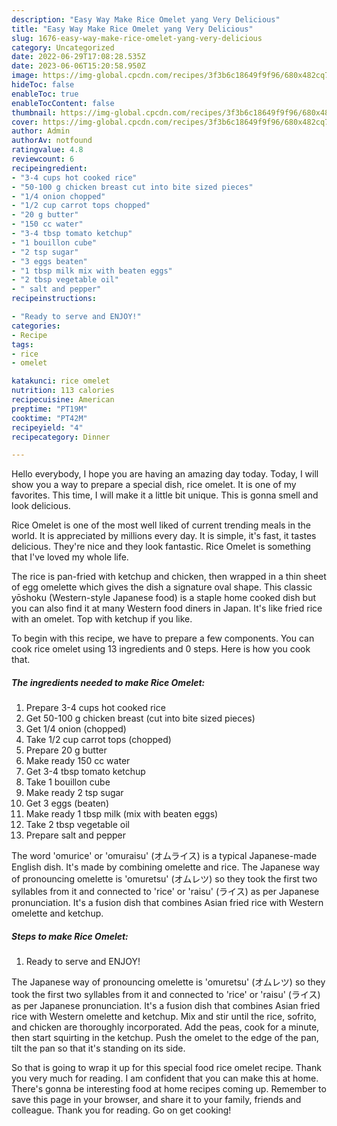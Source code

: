 ```yaml
---
description: "Easy Way Make Rice Omelet yang Very Delicious"
title: "Easy Way Make Rice Omelet yang Very Delicious"
slug: 1676-easy-way-make-rice-omelet-yang-very-delicious
category: Uncategorized
date: 2022-06-29T17:08:28.535Z
date: 2023-06-06T15:20:58.950Z
image: https://img-global.cpcdn.com/recipes/3f3b6c18649f9f96/680x482cq70/rice-omelet-recipe-main-photo.jpg
hideToc: false
enableToc: true
enableTocContent: false
thumbnail: https://img-global.cpcdn.com/recipes/3f3b6c18649f9f96/680x482cq70/rice-omelet-recipe-main-photo.jpg
cover: https://img-global.cpcdn.com/recipes/3f3b6c18649f9f96/680x482cq70/rice-omelet-recipe-main-photo.jpg
author: Admin
authorAv: notfound
ratingvalue: 4.8
reviewcount: 6
recipeingredient:
- "3-4 cups hot cooked rice"
- "50-100 g chicken breast cut into bite sized pieces"
- "1/4 onion chopped"
- "1/2 cup carrot tops chopped"
- "20 g butter"
- "150 cc water"
- "3-4 tbsp tomato ketchup"
- "1 bouillon cube"
- "2 tsp sugar"
- "3 eggs beaten"
- "1 tbsp milk mix with beaten eggs"
- "2 tbsp vegetable oil"
- " salt and pepper"
recipeinstructions:

- "Ready to serve and ENJOY!"
categories:
- Recipe
tags:
- rice
- omelet

katakunci: rice omelet 
nutrition: 113 calories
recipecuisine: American
preptime: "PT19M"
cooktime: "PT42M"
recipeyield: "4"
recipecategory: Dinner

---
```



Hello everybody, I hope you are having an amazing day today. Today, I will show you a way to prepare a special dish, rice omelet. It is one of my favorites. This time, I will make it a little bit unique. This is gonna smell and look delicious.

Rice Omelet is one of the most well liked of current trending meals in the world. It is appreciated by millions every day. It is simple, it's fast, it tastes delicious. They're nice and they look fantastic. Rice Omelet is something that I've loved my whole life.

The rice is pan-fried with ketchup and chicken, then wrapped in a thin sheet of egg omelette which gives the dish a signature oval shape. This classic yōshoku (Western-style Japanese food) is a staple home cooked dish but you can also find it at many Western food diners in Japan. It&#39;s like fried rice with an omelet. Top with ketchup if you like.


To begin with this recipe, we have to prepare a few components. You can cook rice omelet using 13 ingredients and 0 steps. Here is how you cook that.

<!--inarticleads1-->

##### The ingredients needed to make Rice Omelet:

1. Prepare 3-4 cups hot cooked rice
1. Get 50-100 g chicken breast (cut into bite sized pieces)
1. Get 1/4 onion (chopped)
1. Take 1/2 cup carrot tops (chopped)
1. Prepare 20 g butter
1. Make ready 150 cc water
1. Get 3-4 tbsp tomato ketchup
1. Take 1 bouillon cube
1. Make ready 2 tsp sugar
1. Get 3 eggs (beaten)
1. Make ready 1 tbsp milk (mix with beaten eggs)
1. Take 2 tbsp vegetable oil
1. Prepare  salt and pepper


The word &#39;omurice&#39; or &#39;omuraisu&#39; (オムライス) is a typical Japanese-made English dish. It&#39;s made by combining omelette and rice. The Japanese way of pronouncing omelette is &#39;omuretsu&#39; (オムレツ) so they took the first two syllables from it and connected to &#39;rice&#39; or &#39;raisu&#39; (ライス) as per Japanese pronunciation. It&#39;s a fusion dish that combines Asian fried rice with Western omelette and ketchup. 

<!--inarticleads2-->

##### Steps to make Rice Omelet:


1. Ready to serve and ENJOY!

The Japanese way of pronouncing omelette is &#39;omuretsu&#39; (オムレツ) so they took the first two syllables from it and connected to &#39;rice&#39; or &#39;raisu&#39; (ライス) as per Japanese pronunciation. It&#39;s a fusion dish that combines Asian fried rice with Western omelette and ketchup. Mix and stir until the rice, sofrito, and chicken are thoroughly incorporated. Add the peas, cook for a minute, then start squirting in the ketchup. Push the omelet to the edge of the pan, tilt the pan so that it&#39;s standing on its side. 

So that is going to wrap it up for this special food rice omelet recipe. Thank you very much for reading. I am confident that you can make this at home. There's gonna be interesting food at home recipes coming up. Remember to save this page in your browser, and share it to your family, friends and colleague. Thank you for reading. Go on get cooking!
